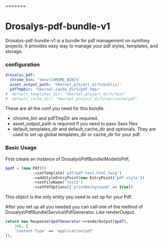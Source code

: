 =======

# Drosalys-pdf-bundle-v1
Drosalys-pdf-bundle-v1 is a bundle for pdf management on symfony projects.
It provides easy way to manage your pdf styles, templates, and storage.

### configuration
```yaml
drosalys_pdf:
  chrome_bin: '%env(CHROME_BIN)%'
  asset_output_path: '%kernel.project_dir%/public/'
  pdfTmpDir: '%kernel.cache_dir%/pdf_tmp/'
#  default_templates_dir: '%kernel.project_dir%/test'
#  default_cache_dir: '%kernel.project_dir%/var/cache/pdf'
```
These are all the conf you need for this bundle.
 - chrome_bin and pdfTmpDir are required. 
 - asset_output_path is required if you need to pass Sass files
 - default_templates_dir and default_cache_dir and optionals. They are used to set up global templates_dir or cache_dir for your pdf.

### Basic Usage
First create an instance of Drosalys\PdfBundle\Models\Pdf;

```php
$pdf = (new Pdf())
            ->setTemplate('pdf/pdf-test.html.twig')
            ->addStyleEntryPoint(new EntryPoint('pdf-style'))
            ->setFileName('test2')
            ->setPdfOptions(['printBackground' => true])
```
This object is the only entity you need to set up for your Pdf.

After you set up all you needed you can call one of the method of Drosalys\PdfBundle\Service\PdfGenerator.
Like renderOutput.

```php
return new Response($pdfGenerator->renderOutput($pdf),
    200, [
    'Content-Type' => 'application/pdf'
]);
```

### 
